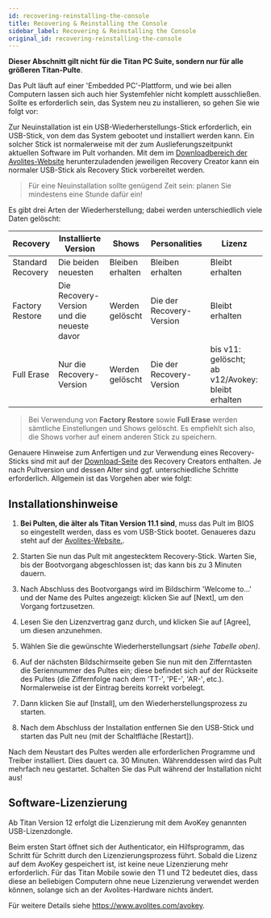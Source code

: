 ```yaml
---
id: recovering-reinstalling-the-console
title: Recovering & Reinstalling the Console
sidebar_label: Recovering & Reinstalling the Console
original_id: recovering-reinstalling-the-console
---
```


**Dieser Abschnitt gilt nicht für die Titan PC Suite, sondern nur für
alle größeren Titan-Pulte**.

Das Pult läuft auf einer 'Embedded PC'-Plattform, und wie bei allen
Computern lassen sich auch hier Systemfehler nicht komplett
ausschließen. Sollte es erforderlich sein, das System neu zu
installieren, so gehen Sie wie folgt vor:

Zur Neuinstallation ist ein USB-Wiederherstellungs-Stick erforderlich,
ein USB-Stick, von dem das System gebootet und installiert werden kann.
Ein solcher Stick ist normalerweise mit der zum Auslieferungszeitpunkt
aktuellen Software im Pult vorhanden. Mit dem im [Downloadbereich  der Avolites-Website](https://www.avolites.com/software/latest-version)
herunterzuladenden jeweiligen Recovery Creator kann ein normaler
USB-Stick als Recovery Stick vorbereitet werden.

>	Für eine Neuinstallation sollte genügend Zeit sein: planen Sie
	mindestens eine Stunde dafür ein!

Es gibt drei Arten der Wiederherstellung; dabei werden unterschiedlich
viele Daten gelöscht:

Recovery | Installierte Version | Shows | Personalities | Lizenz 
---|---|---|---|---
Standard Recovery | Die beiden neuesten | Bleiben erhalten | Bleiben erhalten | Bleibt erhalten
Factory Restore | Die Recovery-Version und die neueste davor | Werden gelöscht | Die der Recovery-Version | Bleibt erhalten
Full Erase | Nur die Recovery-Version | Werden gelöscht | Die der Recovery-Version| bis v11: gelöscht; <br/>ab v12/Avokey: bleibt erhalten

>	Bei Verwendung von **Factory Restore** sowie **Full Erase** werden 
	sämtliche Einstellungen und Shows gelöscht. Es empfiehlt sich also, 
	die Shows vorher auf einem anderen Stick zu speichern.

Genauere Hinweise zum Anfertigen und zur Verwendung eines
Recovery-Sticks sind mit auf der [Download-Seite](https://www.avolites.com/software/)
 des Recovery Creators enthalten. Je nach Pultversion und dessen Alter sind ggf.
unterschiedliche Schritte erforderlich. Allgemein ist das Vorgehen aber
wie folgt:

Installationshinweise
---------------------

1.	**Bei Pulten, die älter als Titan Version 11.1 sind**, muss das Pult
    im BIOS so eingestellt werden, dass es vom USB-Stick bootet.
    Genaueres dazu steht auf der [Avolites-Website.](https://www.avolites.com/software/).

2.	Starten Sie nun das Pult mit angestecktem Recovery-Stick.
    Warten Sie, bis der Bootvorgang abgeschlossen ist; das kann bis zu 3 
    Minuten dauern.

3.	Nach Abschluss des Bootvorgangs wird im Bildschirm 'Welcome
    to...' und der Name des Pultes angezeigt: klicken Sie auf \[Next\], 
	um den Vorgang fortzusetzen.

4.	Lesen Sie den Lizenzvertrag ganz durch, und klicken Sie auf
    \[Agree\], um diesen anzunehmen.

5.	Wählen Sie die gewünschte Wiederherstellungsart *(siehe Tabelle
    oben)*.

6.	Auf der nächsten Bildschirmseite geben Sie nun mit den Zifferntasten die
    Seriennummer des Pultes ein; diese befindet sich auf der Rückseite
    des Pultes (die Ziffernfolge nach dem 'TT-', 'PE-', 'AR-'‚
    etc.). Normalerweise ist der Eintrag bereits korrekt vorbelegt.

7.	Dann klicken Sie auf \[Install\], um den Wiederherstellungsprozess
    zu starten.

8.	Nach dem Abschluss der Installation entfernen Sie den USB-Stick
    und starten das Pult neu (mit der Schaltfläche \[Restart\]).

Nach dem Neustart des Pultes werden alle erforderlichen Programme und
Treiber installiert. Dies dauert ca. 30 Minuten. Währenddessen wird das
Pult mehrfach neu gestartet. Schalten Sie das Pult während der
Installation nicht aus!

Software-Lizenzierung
---------------------

Ab Titan Version 12 erfolgt die Lizenzierung mit dem AvoKey genannten
USB-Lizenzdongle.

Beim ersten Start öffnet sich der Authenticator, ein Hilfsprogramm, das
Schritt für Schritt durch den Lizenzierungsprozess führt. Sobald die
Lizenz auf dem AvoKey gespeichert ist, ist keine neue Lizenzierung mehr
erforderlich. Für das Titan Mobile sowie den T1 und T2 bedeutet dies,
dass diese an beliebigen Computern ohne neue Lizenzierung verwendet
werden können, solange sich an der Avolites-Hardware nichts ändert.

Für weitere Details siehe https://www.avolites.com/avokey.

[](https://youtu.be/86PcC0OzL7E "Licensing")
